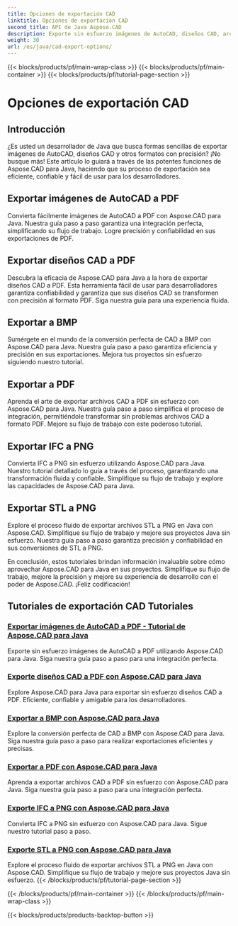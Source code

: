 ```yaml
---
title: Opciones de exportación CAD
linktitle: Opciones de exportación CAD
second_title: API de Java Aspose.CAD
description: Exporte sin esfuerzo imágenes de AutoCAD, diseños CAD, archivos IFC y STL a PDF, BMP, PNG utilizando Aspose.CAD para Java. Simplifique su flujo de trabajo con nuestros tutoriales paso a paso.
weight: 30
url: /es/java/cad-export-options/
---
```


{{< blocks/products/pf/main-wrap-class >}}
{{< blocks/products/pf/main-container >}}
{{< blocks/products/pf/tutorial-page-section >}}

# Opciones de exportación CAD


## Introducción

¿Es usted un desarrollador de Java que busca formas sencillas de exportar imágenes de AutoCAD, diseños CAD y otros formatos con precisión? ¡No busque más! Este artículo lo guiará a través de las potentes funciones de Aspose.CAD para Java, haciendo que su proceso de exportación sea eficiente, confiable y fácil de usar para los desarrolladores.

## Exportar imágenes de AutoCAD a PDF

Convierta fácilmente imágenes de AutoCAD a PDF con Aspose.CAD para Java. Nuestra guía paso a paso garantiza una integración perfecta, simplificando su flujo de trabajo. Logre precisión y confiabilidad en sus exportaciones de PDF.

## Exportar diseños CAD a PDF

Descubra la eficacia de Aspose.CAD para Java a la hora de exportar diseños CAD a PDF. Esta herramienta fácil de usar para desarrolladores garantiza confiabilidad y garantiza que sus diseños CAD se transformen con precisión al formato PDF. Siga nuestra guía para una experiencia fluida.

## Exportar a BMP

Sumérgete en el mundo de la conversión perfecta de CAD a BMP con Aspose.CAD para Java. Nuestra guía paso a paso garantiza eficiencia y precisión en sus exportaciones. Mejora tus proyectos sin esfuerzo siguiendo nuestro tutorial.

## Exportar a PDF

Aprenda el arte de exportar archivos CAD a PDF sin esfuerzo con Aspose.CAD para Java. Nuestra guía paso a paso simplifica el proceso de integración, permitiéndole transformar sin problemas archivos CAD a formato PDF. Mejore su flujo de trabajo con este poderoso tutorial.

## Exportar IFC a PNG

Convierta IFC a PNG sin esfuerzo utilizando Aspose.CAD para Java. Nuestro tutorial detallado lo guía a través del proceso, garantizando una transformación fluida y confiable. Simplifique su flujo de trabajo y explore las capacidades de Aspose.CAD para Java.

## Exportar STL a PNG

Explore el proceso fluido de exportar archivos STL a PNG en Java con Aspose.CAD. Simplifique su flujo de trabajo y mejore sus proyectos Java sin esfuerzo. Nuestra guía paso a paso garantiza precisión y confiabilidad en sus conversiones de STL a PNG.

En conclusión, estos tutoriales brindan información invaluable sobre cómo aprovechar Aspose.CAD para Java en sus proyectos. Simplifique su flujo de trabajo, mejore la precisión y mejore su experiencia de desarrollo con el poder de Aspose.CAD. ¡Feliz codificación!
## Tutoriales de exportación CAD Tutoriales
### [Exportar imágenes de AutoCAD a PDF - Tutorial de Aspose.CAD para Java](./export-autocad-images-to-pdf/)
Exporte sin esfuerzo imágenes de AutoCAD a PDF utilizando Aspose.CAD para Java. Siga nuestra guía paso a paso para una integración perfecta.
### [Exporte diseños CAD a PDF con Aspose.CAD para Java](./export-cad-layouts-to-pdf/)
Explore Aspose.CAD para Java para exportar sin esfuerzo diseños CAD a PDF. Eficiente, confiable y amigable para los desarrolladores.
### [Exportar a BMP con Aspose.CAD para Java](./export-to-bmp/)
Explore la conversión perfecta de CAD a BMP con Aspose.CAD para Java. Siga nuestra guía paso a paso para realizar exportaciones eficientes y precisas.
### [Exportar a PDF con Aspose.CAD para Java](./export-to-pdf/)
Aprenda a exportar archivos CAD a PDF sin esfuerzo con Aspose.CAD para Java. Siga nuestra guía paso a paso para una integración perfecta.
### [Exporte IFC a PNG con Aspose.CAD para Java](./export-ifc-to-png/)
Convierta IFC a PNG sin esfuerzo con Aspose.CAD para Java. Sigue nuestro tutorial paso a paso.
### [Exporte STL a PNG con Aspose.CAD para Java](./export-stl-to-png/)
Explore el proceso fluido de exportar archivos STL a PNG en Java con Aspose.CAD. Simplifique su flujo de trabajo y mejore sus proyectos Java sin esfuerzo.
{{< /blocks/products/pf/tutorial-page-section >}}

{{< /blocks/products/pf/main-container >}}
{{< /blocks/products/pf/main-wrap-class >}}

{{< blocks/products/products-backtop-button >}}
